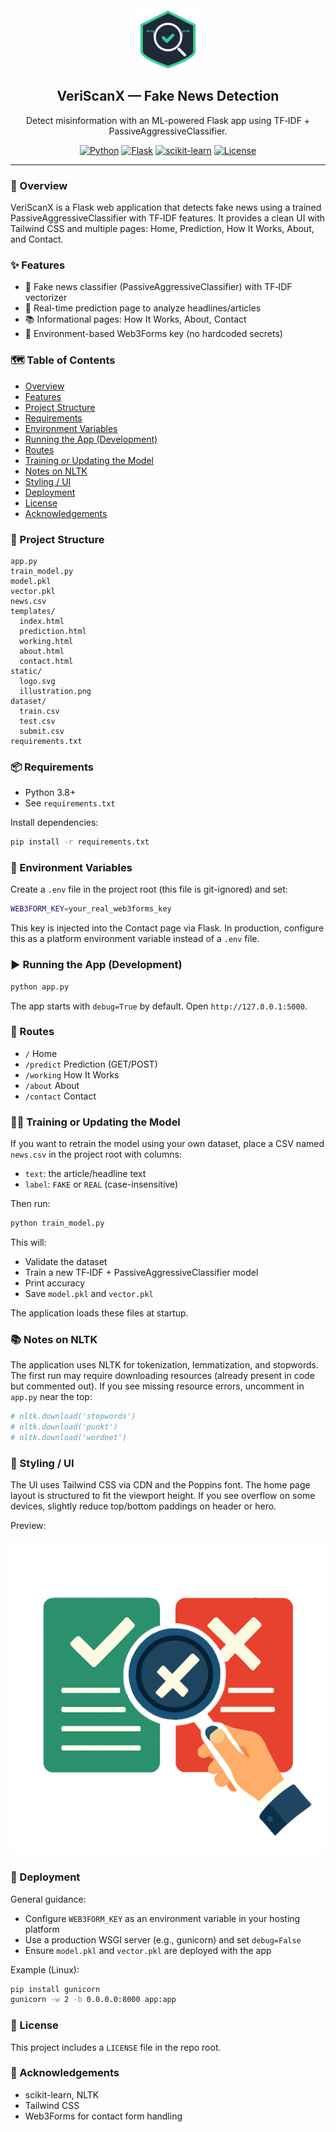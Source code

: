 <div align="center">

  <img src="static/logo.svg" alt="VeriScanX Logo" width="96" height="96" />

  <h2>VeriScanX — Fake News Detection</h2>
  <p>
    Detect misinformation with an ML-powered Flask app using TF‑IDF + PassiveAggressiveClassifier.
  </p>

  <p>
    <a href="#-features"><img src="https://img.shields.io/badge/Made%20with-Python%203.8+-3776AB?logo=python&logoColor=white" alt="Python" /></a>
    <a href="#-running-the-app-development"><img src="https://img.shields.io/badge/Framework-Flask-000?logo=flask&logoColor=white" alt="Flask" /></a>
    <a href="#-training-or-updating-the-model"><img src="https://img.shields.io/badge/ML-scikit--learn-F7931E?logo=scikitlearn&logoColor=white" alt="scikit-learn" /></a>
    <a href="#-license"><img src="https://img.shields.io/badge/License-MIT-3C3C3C" alt="License" /></a>
  </p>

</div>

---

### 🔎 Overview
VeriScanX is a Flask web application that detects fake news using a trained PassiveAggressiveClassifier with TF‑IDF features. It provides a clean UI with Tailwind CSS and multiple pages: Home, Prediction, How It Works, About, and Contact.

### ✨ Features
- 🧠 Fake news classifier (PassiveAggressiveClassifier) with TF‑IDF vectorizer
- 🔮 Real-time prediction page to analyze headlines/articles
- 📚 Informational pages: How It Works, About, Contact
- 🔐 Environment-based Web3Forms key (no hardcoded secrets)

### 🗺️ Table of Contents
- [Overview](#-overview)
- [Features](#-features)
- [Project Structure](#-project-structure)
- [Requirements](#-requirements)
- [Environment Variables](#-environment-variables)
- [Running the App (Development)](#-running-the-app-development)
- [Routes](#-routes)
- [Training or Updating the Model](#-training-or-updating-the-model)
- [Notes on NLTK](#-notes-on-nltk)
- [Styling / UI](#-styling--ui)
- [Deployment](#-deployment)
- [License](#-license)
- [Acknowledgements](#-acknowledgements)

### 🧱 Project Structure
```
app.py
train_model.py
model.pkl
vector.pkl
news.csv
templates/
  index.html
  prediction.html
  working.html
  about.html
  contact.html
static/
  logo.svg
  illustration.png
dataset/
  train.csv
  test.csv
  submit.csv
requirements.txt
```

### 📦 Requirements
- Python 3.8+
- See `requirements.txt`

Install dependencies:
```bash
pip install -r requirements.txt
```

### 🔐 Environment Variables
Create a `.env` file in the project root (this file is git-ignored) and set:
```bash
WEB3FORM_KEY=your_real_web3forms_key
```
This key is injected into the Contact page via Flask. In production, configure this as a platform environment variable instead of a `.env` file.

### ▶️ Running the App (Development)
```bash
python app.py
```
The app starts with `debug=True` by default. Open `http://127.0.0.1:5000`.

### 🧭 Routes
- `/` Home
- `/predict` Prediction (GET/POST)
- `/working` How It Works
- `/about` About
- `/contact` Contact

### 🏋️‍♀️ Training or Updating the Model
If you want to retrain the model using your own dataset, place a CSV named `news.csv` in the project root with columns:
- `text`: the article/headline text
- `label`: `FAKE` or `REAL` (case-insensitive)

Then run:
```bash
python train_model.py
```
This will:
- Validate the dataset
- Train a new TF‑IDF + PassiveAggressiveClassifier model
- Print accuracy
- Save `model.pkl` and `vector.pkl`

The application loads these files at startup.

### 📚 Notes on NLTK
The application uses NLTK for tokenization, lemmatization, and stopwords. The first run may require downloading resources (already present in code but commented out). If you see missing resource errors, uncomment in `app.py` near the top:
```python
# nltk.download('stopwords')
# nltk.download('punkt')
# nltk.download('wordnet')
```

### 🎨 Styling / UI
The UI uses Tailwind CSS via CDN and the Poppins font. The home page layout is structured to fit the viewport height. If you see overflow on some devices, slightly reduce top/bottom paddings on header or hero.

Preview:

<div>
  <img src="static/illustration.png" alt="VeriScanX illustration" width="640" />
</div>

### 🚀 Deployment
General guidance:
- Configure `WEB3FORM_KEY` as an environment variable in your hosting platform
- Use a production WSGI server (e.g., gunicorn) and set `debug=False`
- Ensure `model.pkl` and `vector.pkl` are deployed with the app

Example (Linux):
```bash
pip install gunicorn
gunicorn -w 2 -b 0.0.0.0:8000 app:app
```

### 📄 License
This project includes a `LICENSE` file in the repo root.

### 🙌 Acknowledgements
- scikit-learn, NLTK
- Tailwind CSS
- Web3Forms for contact form handling



